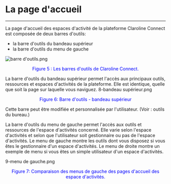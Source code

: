 
# La page d'accueil

---

La page d'accueil des espaces d'activité de la plateforme Claroline Connect est composée de deux barres d'outils:

* la barre d'outils du bandeau supérieur
* la barre d'outils du menu de gauche

![barre d'outils.png](../outils/images/barres_outils.png)
<p style="text-align: center; color: blue">Figure 5 : Les barres d'outils de Claroline Connect.</p>

La barre d'outils du bandeau supérieur permet l'accès aux principaux outils, ressources et espaces d'activités de la plateforme.
Elle est identique, quelle que soit la page sur laquelle vous naviguez.
8-bandeau supérieur.png
<p style="text-align: center; color: blue">Figure 6: Barre d'outils - bandeau supérieur</p>

Cette barre peut être modifiée et personnalisée par l'utilisateur. (Voir : outils du bureau.)

La barre d'outils du menu de gauche permet l'accès aux outils et ressources de l'espace d'activités concerné. Elle varie selon l'espace d'activités et selon que l'utilisateur soit gestionnaire ou pas de l'espace d'activités.
Le menu de gauche montre les outils dont vous disposez si vous êtes le gestionnaire d'un espace d'activités.
Le menu de droite montre un exemple de menu si vous êtes un simple utilisateur d'un espace d'activités.

9-menu de gauche.png
<p style="text-align: center; color: blue">Figure 7: Comparaison des menus de gauche des pages d'accueil des espace d'activités.</p>
